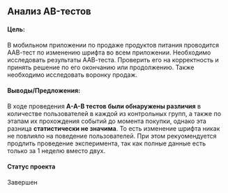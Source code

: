 ## Анализ AB-тестов

#### Цель:
В мобильном приложении по продаже продуктов питания проводится ААВ-тест по изменению шрифта во всем приложении.
Необходимо исследовать результаты ААВ-теста. Проверить его на корректность и принять решение по его окончанию или продолжению. Также необходимо исследовать воронку продаж.

#### Выводы/Предложения:
В ходе проведения **А-А-В тестов были обнаружены различия** в количестве пользователей в каждой из контрольных групп, а также по этапам их прохождения событий до момента покупки, однако эта разница **статистически не значима**. То есть изменение шрифта никак не повлияло на поведение пользователей. При этом рекуомендуется продлить проведение эксперимента, так как полные данные есть только за 1 неделю вместо двух.
#### Статус проекта
Завершен
